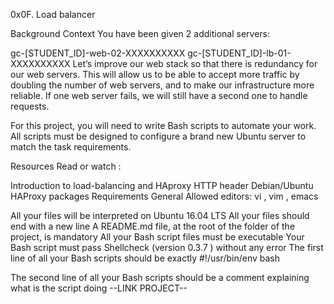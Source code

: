 0x0F. Load balancer


Background Context
You have been given 2 additional servers:

gc-[STUDENT_ID]-web-02-XXXXXXXXXX
gc-[STUDENT_ID]-lb-01-XXXXXXXXXX
Let’s improve our web stack so that there is redundancy for our web servers. This will allow us to be able to accept more traffic by doubling the number of web servers, and to make our infrastructure more reliable. If one web server fails, we will still have a second one to handle requests.

For this project, you will need to write Bash scripts to automate your work. All scripts must be designed to configure a brand new Ubuntu server to match the task requirements.

Resources
Read or watch :

Introduction to load-balancing and HAproxy
HTTP header
Debian/Ubuntu HAProxy packages
Requirements
General
Allowed editors: 
     vi
    , 
     vim
    , 
     emacs
    
All your files will be interpreted on Ubuntu 16.04 LTS
All your files should end with a new line
A 
     README.md
    file, at the root of the folder of the project, is mandatory
All your Bash script files must be executable
Your Bash script must pass 
     Shellcheck
    (version 
     0.3.7
    ) without any error
The first line of all your Bash scripts should be exactly 
     #!/usr/bin/env bash
    
The second line of all your Bash scripts should be a comment explaining what is the script doing
--LINK PROJECT--

